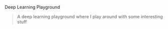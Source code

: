 Deep Learning Playground
> A deep learning playground where I play around with some interesting stuff

